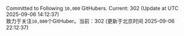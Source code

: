 Committed to Following `10,000` GitHubers. Current: <!-- FOLLOWING_COUNT -->302<!-- FOLLOWING_COUNT --> (Update at UTC <!-- LAST_UPDATED -->2025-09-06 14:12:37<!-- LAST_UPDATED -->)<br>
致力于关注`10,000`个GitHuber。当前：<!-- FOLLOWING_COUNT -->302<!-- FOLLOWING_COUNT --> (更新于北京时间 <!-- LAST_UPDATED_CST -->2025-09-06 22:12:37<!-- LAST_UPDATED_CST -->)
